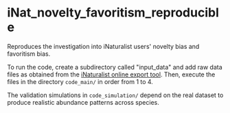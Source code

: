 # iNat_novelty_favoritism_reproducible
Reproduces the investigation into iNaturalist users' novelty bias and favoritism 
bias.

To run the code, create a subdirectory called "input_data" and add raw data
files as obtained from the 
[iNaturalist online export tool](https://www.inaturalist.org/observations/export).
Then, execute the files in the directory `code_main/` in order from 1 to 4.

The validation simulations in `code_simulation/` depend on the real dataset to
produce realistic abundance patterns across species.
